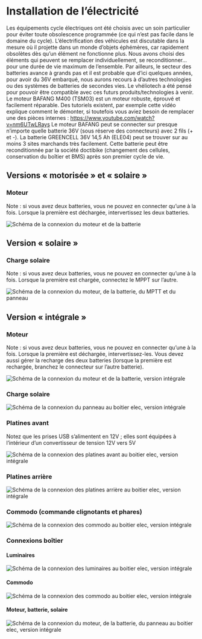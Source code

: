 # Installation de l’électricité

Les équipements cycle électriques ont été choisis avec un soin particulier pour éviter toute obsolescence programmée (ce qui n’est pas facile dans le domaine du cycle).
L’électrification des véhicules est discutable dans la mesure où il projette dans un monde d’objets éphémères, car rapidement obsolètes dès qu’un élément ne fonctionne plus. Nous avons choisi des éléments qui peuvent se remplacer individuellement, se reconditionner… pour une durée de vie maximum de l’ensemble.
Par ailleurs, le secteur des batteries avance à grands pas et il est probable que d’ici quelques années, pour avoir du 36V embarqué, nous aurons recours à d’autres technologies ou des systèmes de batteries de secondes vies. Le vhéliotech a été pensé pour pouvoir être compatible avec ces futurs produits/technologies à venir.
Le moteur BAFANG M400 (TSM03) est un moteur robuste, éprouvé et facilement réparable. Des tutoriels existent, par exemple cette vidéo explique comment le démonter, si toutefois vous aviez besoin de remplacer une des pièces internes : https://www.youtube.com/watch?v=nm6UTwLRays
Le moteur BAFANG peut se connecter sur presque n’importe quelle batterie 36V (sous réserve des connecteurs) avec 2 fils (+ et -).
La batterie GREENCELL 36V 14,5 Ah (ELE04) peut se trouver sur au moins 3 sites marchands très facilement. Cette batterie peut être reconditionnée par la société doctibike (changement des cellules, conservation du boîtier et BMS) après son premier cycle de vie.

## Versions « motorisée » et « solaire »

### Moteur

Note : si vous avez deux batteries, vous ne pouvez en connecter qu’une à la fois. Lorsque la première est déchargée, intervertissez les deux batteries.

![Schéma de la connexion du moteur et de la batterie](img/schema_connexion_moteur_batterie.svg)

## Version « solaire »

### Charge solaire

Note : si vous avez deux batteries, vous ne pouvez en connecter qu’une à la fois. Lorsque la première est chargée, connectez le MPPT sur l’autre.

![Schéma de la connexion du moteur, de la batterie, du MPTT et du panneau](img/schema_connexion_moteur_batterie_panneau.svg)

## Version « intégrale »

### Moteur

Note : si vous avez deux batteries, vous ne pouvez en connecter qu’une à la fois. Lorsque la première est déchargée, intervertissez-les. Vous devez aussi gérer la recharge des deux batteries (lorsque la première est rechargée, branchez le connecteur sur l’autre batterie).

![Schéma de la connexion du moteur et de la batterie, version intégrale](img/schema_connexion_moteur_batterie_integrale.svg)

### Charge solaire

![Schéma de la connexion du panneau au boitier elec, version intégrale](img/schema_connexion_panneau_integrale.svg)

### Platines avant

Notez que les prises USB s’alimentent en 12V ; elles sont équipées à l’intérieur d’un convertisseur de tension 12V vers 5V

![Schéma de la connexion des platines avant au boitier elec, version intégrale](img/schema_connexion_platines_avant.svg)

### Platines arrière

![Schéma de la connexion des platines arrière au boitier elec, version intégrale](img/schema_connexion_platines_arriere.svg)

### Commodo (commande clignotants et phares)

![Schéma de la connexion des commodo au boitier elec, version intégrale](img/schema_connexion_commodo.svg)

### Connexions boîtier

#### Luminaires

![Schéma de la connexion des luminaires au boitier elec, version intégrale](img/schema_connexion_boitier_luminaire.svg)

#### Commodo

![Schéma de la connexion des commodo au boitier elec, version intégrale](img/schema_connexion_boitier_commodo.svg)

#### Moteur, batterie, solaire

![Schéma de la connexion du moteur, de la batterie, du panneau au boitier elec, version intégrale](img/schema_connexion_boitier_moteur_batterie_solaire.svg)
